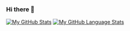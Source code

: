### Hi there 👋

[![My GitHub Stats](https://github-readme-stats.vercel.app/api/?username=13011brett&count_private=true&theme=tokyonight&showicons=true)]()
[![My GitHub Language Stats](https://github-readme-stats.vercel.app/api/top-langs/?username=13011brett&langs_count=5&theme=tokyonight)]()



<!--
**13011brett/13011brett** is a ✨ _special_ ✨ repository because its `README.md` (this file) appears on your GitHub profile.

Here are some ideas to get you started:

- 🔭 I’m currently working on ...
- 🌱 I’m currently learning ...
- 👯 I’m looking to collaborate on ...
- 🤔 I’m looking for help with ...
- 💬 Ask me about ...
- 📫 How to reach me: ...
- 😄 Pronouns: ...
- ⚡ Fun fact: ...
-->
